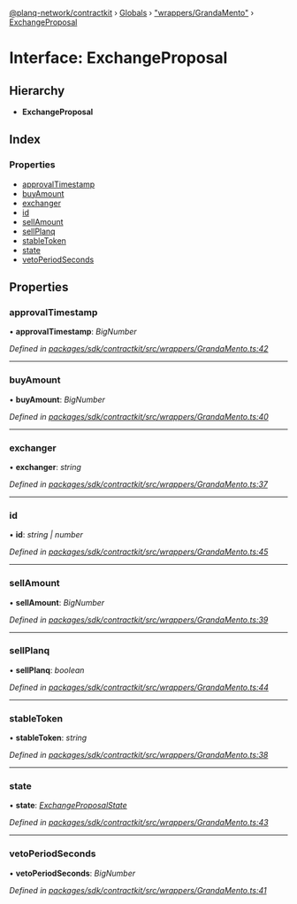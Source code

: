 [@planq-network/contractkit](../README.md) › [Globals](../globals.md) › ["wrappers/GrandaMento"](../modules/_wrappers_grandamento_.md) › [ExchangeProposal](_wrappers_grandamento_.exchangeproposal.md)

# Interface: ExchangeProposal

## Hierarchy

* **ExchangeProposal**

## Index

### Properties

* [approvalTimestamp](_wrappers_grandamento_.exchangeproposal.md#approvaltimestamp)
* [buyAmount](_wrappers_grandamento_.exchangeproposal.md#buyamount)
* [exchanger](_wrappers_grandamento_.exchangeproposal.md#exchanger)
* [id](_wrappers_grandamento_.exchangeproposal.md#id)
* [sellAmount](_wrappers_grandamento_.exchangeproposal.md#sellamount)
* [sellPlanq](_wrappers_grandamento_.exchangeproposal.md#sellplanq)
* [stableToken](_wrappers_grandamento_.exchangeproposal.md#stabletoken)
* [state](_wrappers_grandamento_.exchangeproposal.md#state)
* [vetoPeriodSeconds](_wrappers_grandamento_.exchangeproposal.md#vetoperiodseconds)

## Properties

###  approvalTimestamp

• **approvalTimestamp**: *BigNumber*

*Defined in [packages/sdk/contractkit/src/wrappers/GrandaMento.ts:42](https://github.com/planq-network/planq-sdk/blob/master/packages/sdk/contractkit/src/wrappers/GrandaMento.ts#L42)*

___

###  buyAmount

• **buyAmount**: *BigNumber*

*Defined in [packages/sdk/contractkit/src/wrappers/GrandaMento.ts:40](https://github.com/planq-network/planq-sdk/blob/master/packages/sdk/contractkit/src/wrappers/GrandaMento.ts#L40)*

___

###  exchanger

• **exchanger**: *string*

*Defined in [packages/sdk/contractkit/src/wrappers/GrandaMento.ts:37](https://github.com/planq-network/planq-sdk/blob/master/packages/sdk/contractkit/src/wrappers/GrandaMento.ts#L37)*

___

###  id

• **id**: *string | number*

*Defined in [packages/sdk/contractkit/src/wrappers/GrandaMento.ts:45](https://github.com/planq-network/planq-sdk/blob/master/packages/sdk/contractkit/src/wrappers/GrandaMento.ts#L45)*

___

###  sellAmount

• **sellAmount**: *BigNumber*

*Defined in [packages/sdk/contractkit/src/wrappers/GrandaMento.ts:39](https://github.com/planq-network/planq-sdk/blob/master/packages/sdk/contractkit/src/wrappers/GrandaMento.ts#L39)*

___

###  sellPlanq

• **sellPlanq**: *boolean*

*Defined in [packages/sdk/contractkit/src/wrappers/GrandaMento.ts:44](https://github.com/planq-network/planq-sdk/blob/master/packages/sdk/contractkit/src/wrappers/GrandaMento.ts#L44)*

___

###  stableToken

• **stableToken**: *string*

*Defined in [packages/sdk/contractkit/src/wrappers/GrandaMento.ts:38](https://github.com/planq-network/planq-sdk/blob/master/packages/sdk/contractkit/src/wrappers/GrandaMento.ts#L38)*

___

###  state

• **state**: *[ExchangeProposalState](../enums/_wrappers_grandamento_.exchangeproposalstate.md)*

*Defined in [packages/sdk/contractkit/src/wrappers/GrandaMento.ts:43](https://github.com/planq-network/planq-sdk/blob/master/packages/sdk/contractkit/src/wrappers/GrandaMento.ts#L43)*

___

###  vetoPeriodSeconds

• **vetoPeriodSeconds**: *BigNumber*

*Defined in [packages/sdk/contractkit/src/wrappers/GrandaMento.ts:41](https://github.com/planq-network/planq-sdk/blob/master/packages/sdk/contractkit/src/wrappers/GrandaMento.ts#L41)*
